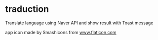# traduction
Translate language using Naver API and show result with Toast message

app icon made by Smashicons from www.flaticon.com
